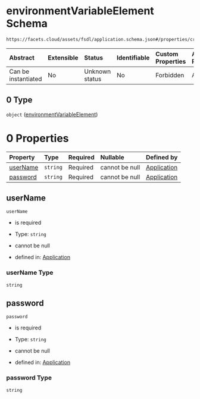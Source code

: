 # environmentVariableElement Schema

```txt
https://facets.cloud/assets/fsdl/application.schema.json#/properties/credentialRequests/properties/dbs/properties/mysql/items/0/properties/environmentVariables/items/0
```



| Abstract            | Extensible | Status         | Identifiable | Custom Properties | Additional Properties | Access Restrictions | Defined In                                                                        |
| :------------------ | :--------- | :------------- | :----------- | :---------------- | :-------------------- | :------------------ | :-------------------------------------------------------------------------------- |
| Can be instantiated | No         | Unknown status | No           | Forbidden         | Allowed               | none                | [application.schema.json*](../out/application.schema.json "open original schema") |

## 0 Type

`object` ([environmentVariableElement](application-properties-credentialrequests-properties-dbs-properties-mysql-items-mysqlelement-properties-environmentvariables-items-environmentvariableelement.md))

# 0 Properties

| Property              | Type     | Required | Nullable       | Defined by                                                                                                                                                                                                                                                                                                                                                                                        |
| :-------------------- | :------- | :------- | :------------- | :------------------------------------------------------------------------------------------------------------------------------------------------------------------------------------------------------------------------------------------------------------------------------------------------------------------------------------------------------------------------------------------------ |
| [userName](#username) | `string` | Required | cannot be null | [Application](application-properties-credentialrequests-properties-dbs-properties-mysql-items-mysqlelement-properties-environmentvariables-items-environmentvariableelement-properties-username.md "https://facets.cloud/assets/fsdl/application.schema.json#/properties/credentialRequests/properties/dbs/properties/mysql/items/0/properties/environmentVariables/items/0/properties/userName") |
| [password](#password) | `string` | Required | cannot be null | [Application](application-properties-credentialrequests-properties-dbs-properties-mysql-items-mysqlelement-properties-environmentvariables-items-environmentvariableelement-properties-password.md "https://facets.cloud/assets/fsdl/application.schema.json#/properties/credentialRequests/properties/dbs/properties/mysql/items/0/properties/environmentVariables/items/0/properties/password") |

## userName



`userName`

*   is required

*   Type: `string`

*   cannot be null

*   defined in: [Application](application-properties-credentialrequests-properties-dbs-properties-mysql-items-mysqlelement-properties-environmentvariables-items-environmentvariableelement-properties-username.md "https://facets.cloud/assets/fsdl/application.schema.json#/properties/credentialRequests/properties/dbs/properties/mysql/items/0/properties/environmentVariables/items/0/properties/userName")

### userName Type

`string`

## password



`password`

*   is required

*   Type: `string`

*   cannot be null

*   defined in: [Application](application-properties-credentialrequests-properties-dbs-properties-mysql-items-mysqlelement-properties-environmentvariables-items-environmentvariableelement-properties-password.md "https://facets.cloud/assets/fsdl/application.schema.json#/properties/credentialRequests/properties/dbs/properties/mysql/items/0/properties/environmentVariables/items/0/properties/password")

### password Type

`string`
